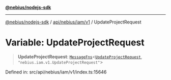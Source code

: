 [**@nebius/nodejs-sdk**](../../../../../README.md)

***

[@nebius/nodejs-sdk](../../../../../README.md) / [api/nebius/iam/v1](../README.md) / UpdateProjectRequest

# Variable: UpdateProjectRequest

> **UpdateProjectRequest**: [`MessageFns`](../../../../../runtime/protos/core/interfaces/MessageFns.md)\<[`UpdateProjectRequest`](../interfaces/UpdateProjectRequest.md), `"nebius.iam.v1.UpdateProjectRequest"`\>

Defined in: src/api/nebius/iam/v1/index.ts:15646
